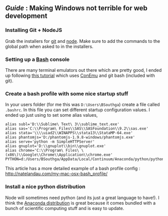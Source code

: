 ## *Guide* : Making Windows not terrible for web development

### Installing Git + NodeJS

Grab the installers for [git](http://git-scm.com/) and [node](https://nodejs.org/). Make sure to add the commands to the global path when asked to in the installers.

### Setting up a [Bash](http://en.wikipedia.org/wiki/Bash_%28Unix_shell%29) console

There are many terminal emulators out there which are pretty good, I ended up following [this tutorial](https://scotch.io/tutorials/get-a-functional-and-sleek-console-in-windows) which uses [ConEmu](https://github.com/Maximus5/ConEmu) and git bash (included with git).

### Create a bash profile with some nice startup stuff

In your users folder (for me this was `D:\Users\BSouthga`) create a file called `.bashrc`. In this file you can set different startup configuration values. I ended up just using to set some alias values,

```shell
alias subl='D:\\Sublime\ Text\ 3\\sublime_text.exe'
alias sas='C:\\Program\ Files\\SAS\\SASFoundation\\9.2\\sas.exe'
alias stata='\\\\uiad2\\WINAPPS\\stata13\\StataMP-64.exe'
alias phantomjs='D:/phantomjs-1.9.8-windows/phantomjs.exe'
alias serve='python -m SimpleHTTPServer'
alias gnuplot='D:\\gnuplot\\bin\\gnuplot.exe'
alias chrome='C:\\Program\ Files\ \(x86\)\\Google\\Chrome\\Application\\chrome.exe'
PYTHON=d:/Users/BSouthga/AppData/Local/Continuum/Anaconda/python/python.exe
```

This article has a more detailed example of a bash profile config : http://natelandau.com/my-mac-osx-bash_profile/

### Install a nice python distribution

Node will sometimes need python (and its just a great language to have!). I think the [Anaconda distribution](https://store.continuum.io/cshop/anaconda/) is great because it comes bundled with a bunch of scientific computing stuff and is easy to update.

